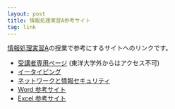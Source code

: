 ```yaml
---
layout: post
title: 情報処理実習A参考サイト
tag: link
---
```

[情報処理実習A](http://www2.toyo.ac.jp/~seki_k/johoA.html)の授業で参考にするサイトへのリンクです。

- [受講者専用ページ](http://www2.toyo.ac.jp/~seki_k/joho/index.html) (東洋大学外からはアクセス不可)
- [イータイピング](http://www.e-typing.ne.jp/)
- [ネットワークと情報セキュリティ](http://www2.toyo.ac.jp/~seki_k/security/)
- [Word 参考サイト](http://sekika.github.io/2015/11/06/word-link/)
- [Excel 参考サイト](http://sekika.github.io/2015/11/10/excel-link/)


